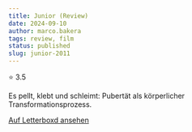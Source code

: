 ```yaml
---
title: Junior (Review)
date: 2024-09-10
author: marco.bakera
tags: review, film
status: published
slug: junior-2011
---
```


⭐ 3.5

Es pellt, klebt und schleimt: Pubertät als körperlicher Transformationsprozess.

[Auf Letterboxd ansehen](https://boxd.it/7igFKz)

